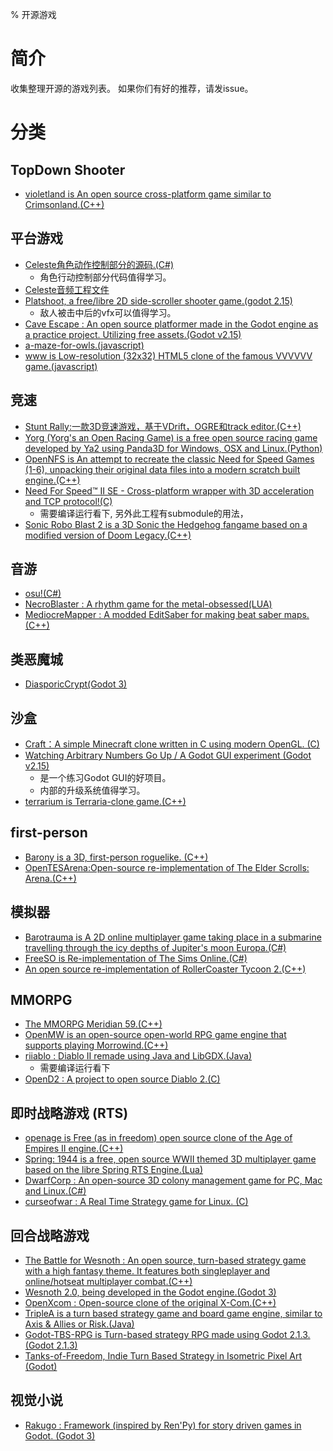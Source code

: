 % 开源游戏

简介
==================
收集整理开源的游戏列表。
如果你们有好的推荐，请发issue。

分类
==================
## TopDown Shooter
  * [violetland is An open source cross-platform game similar to Crimsonland.(C++)](https://github.com/ooxi/violetland)

## 平台游戏
  * [Celeste角色动作控制部分的源码.(C#)](https://github.com/NoelFB/Celeste)
    * 角色行动控制部分代码值得学习。
  * [Celeste音频工程文件](http://gamasutra.com/view/news/317384/Celestes_audio_files_are_now_publicly_available_for_devs.php)
  * [Platshoot, a free/libre 2D side-scroller shooter game.(godot 2.15)](https://github.com/Calinou/platshoot)
    * 敌人被击中后的vfx可以值得学习。
  * [Cave Escape : An open source platformer made in the Godot engine as a practice project. Utilizing free assets.(Godot v2.15)](https://github.com/alexandreychuk/cave-escape)
  * [a-maze-for-owls.(javascript)](https://github.com/jani-nykanen/a-maze-for-owls)
  * [www is Low-resolution (32x32) HTML5 clone of the famous VVVVVV game.(javascript)](https://github.com/alexdantas/www)

## 竞速
 * [Stunt Rally:一款3D竞速游戏，基于VDrift，OGRE和track editor.(C++)](https://github.com/stuntrally/stuntrally) 
 * [Yorg (Yorg's an Open Racing Game) is a free open source racing game developed by Ya2 using Panda3D for Windows, OSX and Linux.(Python)](https://github.com/cflavio/yorg) 
 * [OpenNFS is An attempt to recreate the classic Need for Speed Games (1-6), unpacking their original data files into a modern scratch built engine.(C++)](https://github.com/AmrikSadhra/OpenNFS)
 * [Need For Speed™ II SE - Cross-platform wrapper with 3D acceleration and TCP protocol!(C)](https://github.com/zaps166/NFSIISE)
   * 需要编译运行看下, 另外此工程有submodule的用法，
 * [Sonic Robo Blast 2 is a 3D Sonic the Hedgehog fangame based on a modified version of Doom Legacy.(C++)](https://github.com/STJr/SRB2)


## 音游
 * [osu!(C#)](https://github.com/ppy/osu) 
 * [NecroBlaster : A rhythm game for the metal-obsessed(LUA)](https://github.com/buntine/necroblaster) 
 * [MediocreMapper : A modded EditSaber for making beat saber maps.(C++)](https://github.com/squeaksies/MediocreMapper)

## 类恶魔城
 * [DiasporicCrypt(Godot 3)](https://gitlab.com/beelzy/DiasporicCrypt) 

## 沙盒
 * [Craft：A simple Minecraft clone written in C using modern OpenGL. (C)](https://github.com/fogleman/Craft) 
 * [Watching Arbitrary Numbers Go Up / A Godot GUI experiment (Godot v2.15) ](https://github.com/YeOldeDM/wangu)
   * 是一个练习Godot GUI的好项目。
   * 内部的升级系统值得学习。
 * [terrarium is Terraria-clone game.(C++)](https://gitlab.com/hydren/terrarium)

## first-person
 * [Barony is a 3D, first-person roguelike. (C++)](https://github.com/TurningWheel/Barony) 
 * [OpenTESArena:Open-source re-implementation of The Elder Scrolls: Arena.(C++)](https://github.com/afritz1/OpenTESArena) 

## 模拟器
 * [Barotrauma is A 2D online multiplayer game taking place in a submarine travelling through the icy depths of Jupiter's moon Europa.(C#)](https://github.com/Regalis11/Barotrauma) 
 * [FreeSO is Re-implementation of The Sims Online.(C#)](https://github.com/riperiperi/FreeSO) 
 * [An open source re-implementation of RollerCoaster Tycoon 2.(C++)](https://github.com/OpenRCT2/OpenRCT2) 

## MMORPG
 * [The MMORPG Meridian 59.(C++)](https://github.com/Meridian59/Meridian59) 
 * [OpenMW is an open-source open-world RPG game engine that supports playing Morrowind.(C++)](https://github.com/OpenMW/openmw/) 
 * [riiablo : Diablo II remade using Java and LibGDX.(Java)](https://github.com/collinsmith/riiablo) 
   * 需要编译运行看下
 * [OpenD2 : A project to open source Diablo 2.(C)](https://github.com/eezstreet/OpenD2) 

## 即时战略游戏 (RTS)
 * [openage is Free (as in freedom) open source clone of the Age of Empires II engine.(C++)](https://github.com/SFTtech/openage) 
 * [Spring: 1944 is a free, open source WWII themed 3D multiplayer game based on the libre Spring RTS Engine.(Lua)](https://github.com/spring1944/spring1944)
 * [DwarfCorp : An open-source 3D colony management game for PC, Mac and Linux.(C#)](https://github.com/CompletelyFairGames/dwarfcorp)
 * [curseofwar : A Real Time Strategy game for Linux. (C)](https://github.com/a-nikolaev/curseofwar)

## 回合战略游戏
 * [The Battle for Wesnoth : An open source, turn-based strategy game with a high fantasy theme. It features both singleplayer and online/hotseat multiplayer combat.(C++)](https://github.com/Byteron/wesnoth)
 * [Wesnoth 2.0, being developed in the Godot engine.(Godot 3)](https://github.com/wesnoth/haldric)
 * [OpenXcom : Open-source clone of the original X-Com.(C++)](https://github.com/OpenXcom/OpenXcom/)
 * [TripleA is a turn based strategy game and board game engine, similar to Axis & Allies or Risk.(Java)](https://github.com/triplea-game/triplea) 
 * [Godot-TBS-RPG is Turn-based strategy RPG made using Godot 2.1.3.(Godot 2.1.3)](https://github.com/mikasasukasa/Godot-TBS-RPG)
 * [Tanks-of-Freedom, Indie Turn Based Strategy in Isometric Pixel Art (Godot)](https://github.com/w84death/Tanks-of-Freedom)

## 视觉小说
 * [Rakugo : Framework (inspired by Ren'Py) for story driven games in Godot. (Godot 3)](https://github.com/jebedaia360/Rakugo)